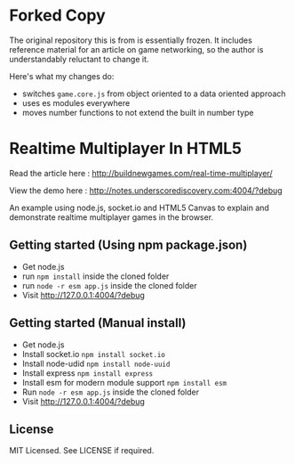 Forked Copy
=============================

The original repository this is from is essentially frozen. It includes reference material for an article on game networking, so the author is understandably reluctant to change it. 

Here's what my changes do:
* switches `game.core.js` from object oriented to a data oriented approach
* uses es modules everywhere
* moves number functions to not extend the built in number type


Realtime Multiplayer In HTML5
=============================

Read the article here : 
http://buildnewgames.com/real-time-multiplayer/

View the demo here :
http://notes.underscorediscovery.com:4004/?debug

An example using node.js, socket.io and HTML5 Canvas to explain and demonstrate realtime multiplayer games in the browser.

## Getting started (Using npm package.json)
* Get node.js
* run `npm install` inside the cloned folder
* run `node -r esm app.js` inside the cloned folder
* Visit http://127.0.0.1:4004/?debug

## Getting started (Manual install)

* Get node.js
* Install socket.io `npm install socket.io`
* Install node-udid `npm install node-uuid`
* Install express `npm install express`
* Install esm for modern module support `npm install esm`
* Run `node -r esm app.js` inside the cloned folder
* Visit http://127.0.0.1:4004/?debug

## License

MIT Licensed. 
See LICENSE if required.

